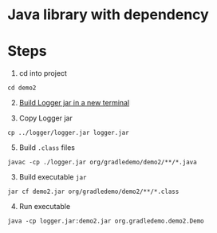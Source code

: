 # Java library with dependency

# Steps

1. cd into project
```shell
cd demo2
```

2. [Build Logger jar in a new terminal](../logger/README.md)

3. Copy Logger jar
```shell
cp ../logger/logger.jar logger.jar
```

5. Build `.class` files
```shell
javac -cp ./logger.jar org/gradledemo/demo2/**/*.java
```

3. Build executable `jar`
```shell
jar cf demo2.jar org/gradledemo/demo2/**/*.class
```

4. Run executable
```shell
java -cp logger.jar:demo2.jar org.gradledemo.demo2.Demo
```
